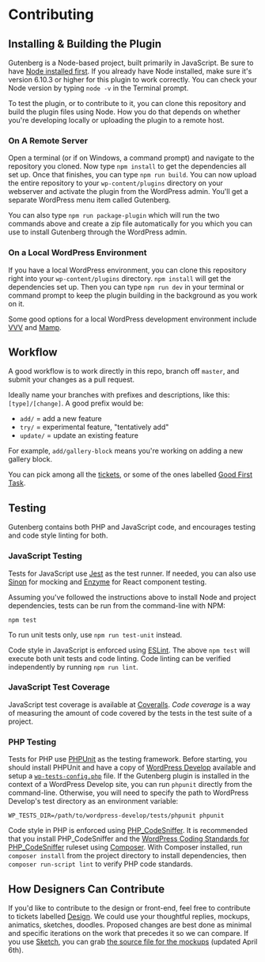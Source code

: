 # Contributing

## Installing & Building the Plugin

Gutenberg is a Node-based project, built primarily in JavaScript. Be sure to have <a href="https://nodejs.org/en/">Node installed first</a>. If you already have Node installed, make sure it's version 6.10.3 or higher for this plugin to work correctly. You can check your Node version by typing `node -v` in the Terminal prompt.

To test the plugin, or to contribute to it, you can clone this repository and build the plugin files using Node. How you do that depends on whether you're developing locally or uploading the plugin to a remote host.

### On A Remote Server

Open a terminal (or if on Windows, a command prompt) and navigate to the repository you cloned. Now type `npm install` to get the dependencies all set up. Once that finishes, you can type `npm run build`. You can now upload the entire repository to your `wp-content/plugins` directory on your webserver and activate the plugin from the WordPress admin. You'll get a separate WordPress menu item called Gutenberg.

You can also type `npm run package-plugin` which will run the two commands above and create a zip file automatically for you which you can use to install Gutenberg through the WordPress admin.

### On a Local WordPress Environment

If you have a local WordPress environment, you can clone this repository right into your `wp-content/plugins` directory. `npm install` will get the dependencies set up. Then you can type `npm run dev` in your terminal or command prompt to keep the plugin building in the background as you work on it.

Some good options for a local WordPress development environment include <a href="https://varyingvagrantvagrants.org/">VVV</a> and <a href="https://www.mamp.info/">Mamp</a>.

## Workflow

A good workflow is to work directly in this repo, branch off `master`, and submit your changes as a pull request.

Ideally name your branches with prefixes and descriptions, like this: `[type]/[change]`. A good prefix would be:

- `add/` = add a new feature
- `try/` = experimental feature, "tentatively add"
- `update/` = update an existing feature

For example, `add/gallery-block` means you're working on adding a new gallery block. 

You can pick among all the <a href="https://github.com/WordPress/gutenberg/issues">tickets</a>, or some of the ones labelled <a href="https://github.com/WordPress/gutenberg/labels/Good%20First%20Task">Good First Task</a>.

## Testing

Gutenberg contains both PHP and JavaScript code, and encourages testing and code style linting for both.

### JavaScript Testing

Tests for JavaScript use [Jest](http://facebook.github.io/jest//) as the test runner. If needed, you can also use [Sinon](http://sinonjs.org/) for mocking and [Enzyme](https://github.com/airbnb/enzyme) for React component testing.

Assuming you've followed the instructions above to install Node and project dependencies, tests can be run from the command-line with NPM:

```
npm test
```

To run unit tests only, use `npm run test-unit` instead.

Code style in JavaScript is enforced using [ESLint](http://eslint.org/). The above `npm test` will execute both unit tests and code linting. Code linting can be verified independently by running `npm run lint`.

### JavaScript Test Coverage

JavaScript test coverage is available at [Coveralls](https://coveralls.io/github/WordPress/gutenberg). _Code coverage_ is a way of measuring the amount of code covered by the tests in the test suite of a project.

### PHP Testing

Tests for PHP use [PHPUnit](https://phpunit.de/) as the testing framework. Before starting, you should install PHPUnit and have a copy of [WordPress Develop](https://github.com/WordPress/wordpress-develop) available and setup a [`wp-tests-config.php`](https://make.wordpress.org/core/handbook/testing/automated-testing/phpunit/#setup) file. If the Gutenberg plugin is installed in the context of a WordPress Develop site, you can run `phpunit` directly from the command-line. Otherwise, you will need to specify the path to WordPress Develop's test directory as an environment variable:

```
WP_TESTS_DIR=/path/to/wordpress-develop/tests/phpunit phpunit
```

Code style in PHP is enforced using [PHP_CodeSniffer](https://github.com/squizlabs/PHP_CodeSniffer). It is recommended that you install PHP_CodeSniffer and the [WordPress Coding Standards for PHP_CodeSniffer](https://github.com/WordPress-Coding-Standards/WordPress-Coding-Standards#installation) ruleset using [Composer](https://getcomposer.org/). With Composer installed, run `composer install` from the project directory to install dependencies, then `composer run-script lint` to verify PHP code standards.

## How Designers Can Contribute

If you'd like to contribute to the design or front-end, feel free to contribute to tickets labelled <a href="https://github.com/WordPress/gutenberg/issues?q=is%3Aissue+is%3Aopen+label%3ADesign">Design</a>. We could use your thoughtful replies, mockups, animatics, sketches, doodles. Proposed changes are best done as minimal and specific iterations on the work that precedes it so we can compare. If you use <a href="https://www.sketchapp.com/">Sketch</a>, you can grab <a href="https://cloudup.com/cMPXM8Va2cy">the source file for the mockups</a> (updated April 6th).

